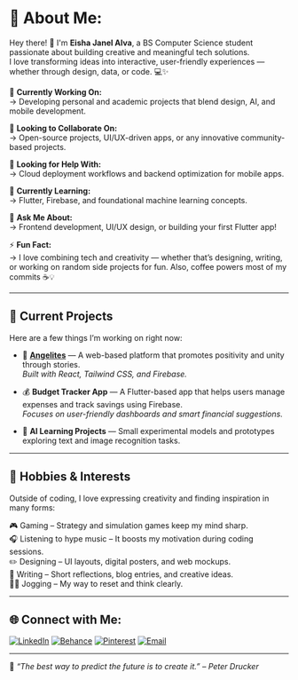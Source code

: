 # 💫 About Me:
Hey there! 👋 I'm **Eisha Janel Alva**, a BS Computer Science student passionate about building creative and meaningful tech solutions.  
I love transforming ideas into interactive, user-friendly experiences — whether through design, data, or code. 💻✨  

🔭 **Currently Working On:**  
→ Developing personal and academic projects that blend design, AI, and mobile development.  

👯 **Looking to Collaborate On:**  
→ Open-source projects, UI/UX-driven apps, or any innovative community-based projects.  

🤝 **Looking for Help With:**  
→ Cloud deployment workflows and backend optimization for mobile apps.  

🌱 **Currently Learning:**  
→ Flutter, Firebase, and foundational machine learning concepts.  

💬 **Ask Me About:**  
→ Frontend development, UI/UX design, or building your first Flutter app!  

⚡ **Fun Fact:**  
→ I love combining tech and creativity — whether that’s designing, writing, or working on random side projects for fun. Also, coffee powers most of my commits ☕💡  

---

## 🚀 Current Projects
Here are a few things I’m working on right now:

- 📰 **[Angelites](https://d3df048b.twrite-blog-3dcma.pages.dev/)** — A web-based platform that promotes positivity and unity through stories.  
  *Built with React, Tailwind CSS, and Firebase.*

- 💰 **Budget Tracker App** — A Flutter-based app that helps users manage expenses and track savings using Firebase.  
  *Focuses on user-friendly dashboards and smart financial suggestions.*

- 🧠 **AI Learning Projects** — Small experimental models and prototypes exploring text and image recognition tasks.  

---

## 🎨 Hobbies & Interests
Outside of coding, I love expressing creativity and finding inspiration in many forms:

🎮 Gaming – Strategy and simulation games keep my mind sharp.  
🎧 Listening to hype music – It boosts my motivation during coding sessions.  
✏️ Designing – UI layouts, digital posters, and web mockups.  
📝 Writing – Short reflections, blog entries, and creative ideas.  
🏃‍♀️ Jogging – My way to reset and think clearly.  

---

## 🌐 Connect with Me:
[![LinkedIn](https://img.shields.io/badge/LinkedIn-%230077B5.svg?logo=linkedin&logoColor=white)](https://www.linkedin.com/in/eisha-janel-alva-23b556312/)
[![Behance](https://img.shields.io/badge/Behance-1769ff?logo=behance&logoColor=white)](https://www.behance.net/ahsiealva)
[![Pinterest](https://img.shields.io/badge/Pinterest-%23E60023.svg?logo=Pinterest&logoColor=white)](https://ph.pinterest.com/oO3Ook/)
[![Email](https://img.shields.io/badge/Email-D14836?logo=gmail&logoColor=white)](mailto:eishajanelalva@gmail.com)

---

💬 *“The best way to predict the future is to create it.” – Peter Drucker*
